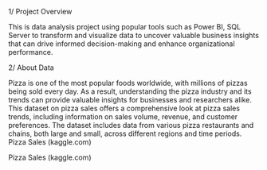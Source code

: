 1/ Project Overview

This is data analysis project using popular tools such as Power BI, SQL Server to transform and visualize data to uncover valuable business insights that can drive informed decision-making and enhance organizational performance.

2/ About Data

Pizza is one of the most popular foods worldwide, with millions of pizzas being sold every day. As a result, understanding the pizza industry and its trends can provide valuable insights for businesses and researchers alike. This dataset on pizza sales offers a comprehensive look at pizza sales trends, including information on sales volume, revenue, and customer preferences. The dataset includes data from various pizza restaurants and chains, both large and small, across different regions and time periods.
Pizza Sales (kaggle.com)

Pizza Sales (kaggle.com)
